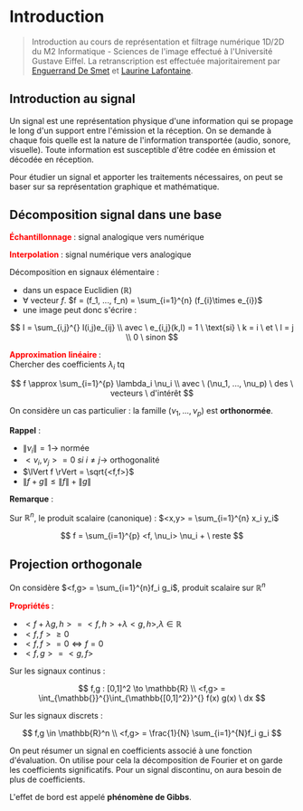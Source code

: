 ﻿
# Introduction

> Introduction au cours de représentation et filtrage numérique 1D/2D du M2 Informatique - Sciences de l'image effectué à l'Université Gustave Eiffel. La retranscription est effectuée majoritairement par [Enguerrand De Smet](https://github.com/dsmtE) et [Laurine Lafontaine](https://github.com/LafLaurine).

## Introduction au signal

Un signal est une représentation physique d'une information qui se propage le long d'un support entre l'émission et la réception. On se demande à chaque fois quelle est la nature de l'information transportée (audio, sonore, visuelle).
Toute information est susceptible d'être codée en émission et décodée en réception. 

Pour étudier un signal et apporter les traitements nécessaires, on peut se baser sur sa représentation graphique et mathématique.

## Décomposition signal dans une base

**<font color=red>Échantillonnage </font>** : signal analogique vers numérique

**<font color=red>Interpolation </font>** : signal numérique vers analogique

Décomposition en signaux élémentaire : 
* dans un espace Euclidien ($\mathbb{R}$)
* $\forall$ vecteur $f$. $f = (f_1, ..., f_n) = \sum_{i=1}^{n} (f_{i}\times e_{i})$
* une image peut donc s'écrire :

$$ 
I = \sum_{i,j}^{} I(i,j)e_{ij}
\\ avec \ e_{i,j}(k,l) = 1 \ \text{si} \ k = i \ et \ l = j
\\ 0 \ sinon 
$$

**<font color=red>Approximation linéaire </font>** : </br> 
Chercher des coefficients $\lambda_i$ tq 

$$ 
f \approx \sum_{i=1}^{p} \lambda_i \nu_i 
\\ avec \ (\nu_1, ..., \nu_p) \ des \ vecteurs \ d'intérêt 
$$

On considère un cas particulier : la famille $(\nu_1, ..., \nu_p)$ est **orthonormée**.

**Rappel** :

* $\lVert \nu_{i} \rVert = 1 \to$ normée
* $<v_i, v_j> = 0 \ si \ i \neq j \to$ orthogonalité
* $\lVert f \rVert = \sqrt{<f,f>}$
* $\lVert f + g \rVert \leq  \lVert f \rVert +  \lVert g \rVert$

**Remarque** :

Sur $\mathbb{R}^n$, le produit scalaire (canonique) : $<x,y> = \sum_{i=1}^{n} x_i y_i$

$$ 
f = \sum_{i=1}^{p} <f, \nu_i> \nu_i + \ reste 
$$

## Projection orthogonale

On considère $<f,g> = \sum_{i=1}^{n}f_i g_i$, produit scalaire sur $\mathbb{R}^n$

**<font color=red>Propriétés </font>** : 
* $<f + \lambda g, h> = <f,h> + \lambda <g,h>, \lambda \in \mathbb{R}$
* $<f,f> \geqslant 0$
* $<f,f> = 0 \Leftrightarrow f = 0$
* $<f,g> = <g,f>$

Sur les signaux continus :

$$ 
f,g : [0,1]^2 \to \mathbb{R} 
\\ <f,g> = \int_{\mathbb{}}^{}\int_{\mathbb{[0,1]^2}}^{} f(x) g(x) \ dx 
$$

Sur les signaux discrets :

$$ 
f,g \in \mathbb{R}^n
\\ <f,g> = \frac{1}{N} \sum_{i=1}^{N}f_i g_i 
$$

On peut résumer un signal en coefficients associé à une fonction d'évaluation. On utilise pour cela la décomposition de Fourier et on garde les coefficients significatifs. Pour un signal discontinu, on aura besoin de plus de coefficients.

L'effet de bord est appelé **phénomène de Gibbs**.
